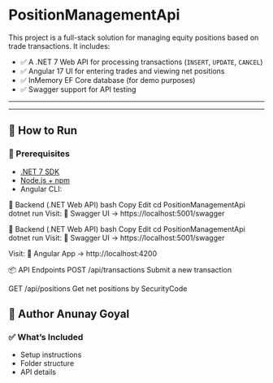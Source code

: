 # PositionManagementApi

This project is a full-stack solution for managing equity positions based on trade transactions. It includes:

- ✅ A .NET 7 Web API for processing transactions (`INSERT`, `UPDATE`, `CANCEL`)
- ✅ Angular 17 UI for entering trades and viewing net positions
- ✅ InMemory EF Core database (for demo purposes)
- ✅ Swagger support for API testing

---


---

## 🚀 How to Run

### 🔹 Prerequisites

- [.NET 7 SDK](https://dotnet.microsoft.com/en-us/download/dotnet/7.0)
- [Node.js + npm](https://nodejs.org/)
- Angular CLI:

🔹 Backend (.NET Web API)
bash
Copy
Edit
cd PositionManagementApi
dotnet run
Visit:
📌 Swagger UI → https://localhost:5001/swagger

🔹 Backend (.NET Web API)
bash
Copy
Edit
cd PositionManagementApi
dotnet run
Visit:
📌 Swagger UI → https://localhost:5001/swagger

Visit:
📌 Angular App → http://localhost:4200

📦 API Endpoints
POST /api/transactions
Submit a new transaction

GET /api/positions
Get net positions by SecurityCode

🤝 Author
Anunay Goyal
---

### ✅ What’s Included

- Setup instructions
- Folder structure
- API details
